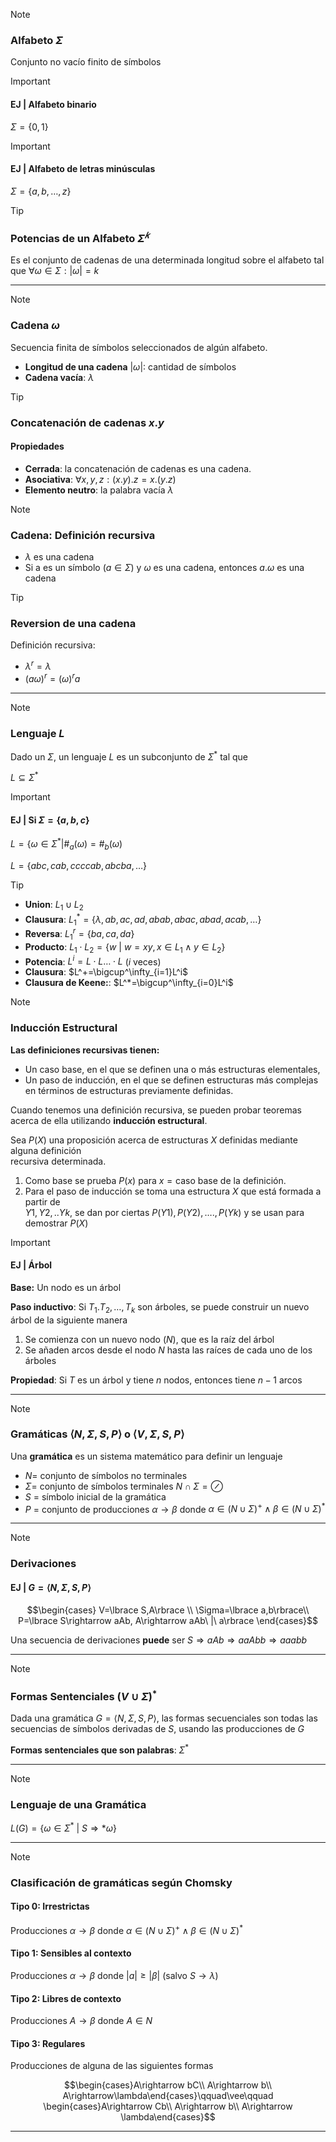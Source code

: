 >[!NOTE]
>
> ### Alfabeto $\Sigma$
>
> Conjunto no vacío finito de símbolos

> [!IMPORTANT]
>
> #### EJ | Alfabeto binario
>
> $\Sigma=\lbrace 0,1\rbrace$

> [!IMPORTANT]
>
> #### EJ | Alfabeto de letras minúsculas
>
> $\Sigma=\lbrace a,b,\ldots,z\rbrace$

> [!TIP]  
>
> ### Potencias de un Alfabeto $\Sigma^𝑘$
>
> Es el conjunto de cadenas de una determinada longitud sobre el alfabeto tal que $\forall\omega\in\Sigma: |\omega|=k$

---

> [!NOTE]
>
> ### Cadena $\omega$
>
> Secuencia finita de símbolos seleccionados de algún alfabeto.
>
> - **Longitud de una cadena** $|\omega|$: cantidad de símbolos
> - **Cadena vacía**: $\lambda$

> [!TIP]
>
> ### Concatenación de cadenas $x.y$
>
> #### Propiedades
>
> - **Cerrada**: la concatenación de cadenas es una cadena.
> - **Asociativa**: $\forall x,y,z: (x.y).z=x.(y.z)$
> - **Elemento neutro**: la palabra vacía $\lambda$

> [!NOTE]
>
> ### Cadena: Definición recursiva
>
> - $\lambda$ es una cadena
> - Si a es un símbolo $(a\in\Sigma)$ y $\omega$ es una cadena, entonces $a.\omega$ es una cadena

> [!TIP]
>
> ### Reversion de una cadena
>
> Definición recursiva:
>
> - $\lambda^r = \lambda$
> - $(a\omega)^r=(\omega)^ra$

---

> [!NOTE]
>
> ### Lenguaje $L$
>
> Dado un $\Sigma$, un lenguaje $L$ es un subconjunto de $\Sigma^*$ tal que
>
> $L\subseteq\Sigma^*$

> [!IMPORTANT]
>
> #### EJ | Si $\Sigma=\lbrace a,b,c\rbrace$
>
> $`L = \lbrace \omega\in\Sigma^*|\#_a(\omega)=\#_b(\omega)`$
>
> $L = \lbrace abc,cab,ccccab,abcba,\ldots\rbrace$

> [!TIP]
>
> - **Union**: $L_1\cup L_2$
> - **Clausura**: $L_1^* = \lbrace \lambda,ab,ac,ad,abab,abac,abad,acab,\ldots\rbrace$
> - **Reversa**: $L_1^r = \lbrace ba,ca,da\rbrace$
> - **Producto**: $L_1\cdot L_2 = \lbrace w\ |\ w=xy, x\in L_1\wedge y\in L_2\rbrace$
> - **Potencia**: $L^i=L\cdot L\ldots\cdot L$ ($i$ veces)
> - **Clausura**: $L^+=\bigcup^\infty_{i=1}L^i$
> - **Clausura de Keene:**: $L^*=\bigcup^\infty_{i=0}L^i$

> [!NOTE]  
>
> ### Inducción Estructural
>
> **Las definiciones recursivas tienen:**  
>
> - Un caso base, en el que se definen una o más estructuras elementales,  
> - Un paso de inducción, en el que se definen estructuras más complejas en  términos de estructuras previamente definidas.
>
> Cuando tenemos una definición recursiva, se pueden probar teoremas acerca de ella utilizando **inducción estructural**.
>
> Sea $P(X)$ una proposición acerca de estructuras $X$ definidas mediante alguna definición  
recursiva determinada.  
>
> 1. Como base se prueba $P(x)$ para $x = \text{caso base de la definición}$.  
> 2. Para el paso de inducción se toma una estructura $X$ que está formada a partir de  
$Y1,Y2,..Yk$, se dan por ciertas $P(Y1), P(Y2), …., P(Yk)$ y se usan para demostrar $P(X)$

> [!IMPORTANT]
>
> #### EJ | Árbol
>
> **Base:** Un nodo es un árbol
>
> **Paso inductivo**: Si $T_1. T_2, \ldots, T_k$ son árboles, se puede construir un nuevo árbol de la siguiente manera
>
> 1. Se comienza con un nuevo nodo $(N)$, que es la raíz del árbol
> 2. Se añaden arcos desde el nodo $N$ hasta las raíces de cada uno de los árboles
>
> **Propiedad**: Si $T$ es un árbol y tiene $n$ nodos, entonces tiene $n-1$ arcos

---

> [!NOTE]
>
> ### Gramáticas $\langle N,\Sigma,S,P\rangle$ o $\langle V,\Sigma,S,P\rangle$
>
> Una **gramática** es un sistema matemático para definir un lenguaje
>
> - $N$= conjunto de símbolos no terminales
> - $\Sigma$= conjunto de símbolos terminales $N\cap\Sigma=\oslash$
> - $S$ = símbolo inicial de la gramática
> - $P$ = conjunto de producciones $\alpha\rightarrow\beta$ donde $\alpha\in (N\cup\Sigma)^+\wedge\beta\in (N\cup\Sigma)^*$

---

> [!NOTE]
>
> ### Derivaciones
>
> #### EJ | $G=\langle N,\Sigma,S,P\rangle$
>
> $$\begin{cases} V=\lbrace S,A\rbrace \\
\Sigma=\lbrace a,b\rbrace\\
P=\lbrace S\rightarrow aAb, A\rightarrow aAb\ |\ a\rbrace \end{cases}$$
>
> Una secuencia de derivaciones **puede** ser $S\Rightarrow aAb\Rightarrow aaAbb\Rightarrow aaabb$

---

> [!NOTE]
>
> ### Formas Sentenciales $(V\cup\Sigma)^*$
>
> Dada una gramática $G=\langle N,\Sigma,S,P\rangle$, las formas secuenciales son todas las secuencias de símbolos derivadas de $S$, usando las producciones de $G$
>
> **Formas sentenciales que son palabras**: $\Sigma^*$

---

> [!NOTE]
>
> ### Lenguaje de una Gramática
>
> $L(G)=\lbrace \omega\in\Sigma^*\ |\ S\Rightarrow *\omega\rbrace$

---
> [!NOTE]
>
> ### Clasificación de gramáticas según Chomsky
>
> #### Tipo 0: Irrestrictas
>
> Producciones $\alpha\rightarrow\beta$ donde $\alpha\in(N\cup\Sigma)^+\wedge\beta\in(N\cup\Sigma)^*$
>
> #### Tipo 1: Sensibles al contexto
>
> Producciones $\alpha\rightarrow\beta$ donde $|a|\ge|\beta|\ (\text{salvo } S\rightarrow\lambda)$
>
> #### Tipo 2: Libres de contexto
>
> Producciones $A\rightarrow\beta$ donde $A\in N$
>
> #### Tipo 3: Regulares
>
> Producciones de alguna de las siguientes formas
>
> $$\begin{cases}A\rightarrow bC\\
A\rightarrow b\\
A\rightarrow\lambda\end{cases}\qquad\vee\qquad \begin{cases}A\rightarrow Cb\\
A\rightarrow b\\
A\rightarrow \lambda\end{cases}$$

---
